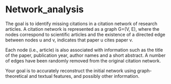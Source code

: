 # Network_analysis


The goal is to identify missing citations in a citation network of research articles. A citation network is represented as a graph G=(V, E), where the nodes correspond to scientific articles and the existence of a directed edge between nodes u and v, indicates that paper u cites paper v.

Each node (i.e., article) is also associated with information such as the title of the paper, publication year, author names and a short abstract. A number of edges have been randomly removed from the original citation network.

Your goal is to accurately reconstruct the initial network using graph-theoretical and textual features, and possibly other information.
